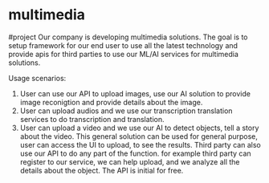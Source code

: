 # multimedia
#project
Our company is developing multimedia solutions. The goal is to setup framework for our end user to use all the latest technology and provide apis for third parties to use our ML/AI services for multimedia solutions.

Usage scenarios:
1. User can use our API to upload images, use our AI solution to provide image reconigtion and provide details about the image.
2. User can upload audios and we use our transcription translation services to do transcription and translation.
3. User can upload a video and we use our AI to detect objects, tell a story about the video.
This general solution can be used for general purpose, user can access the UI to upload, to see the results. Third party can also use our API to do any part of the function. for example third party can register to our service, we can help upload, and we analyze all the details about the object.
The API is initial for free. 
